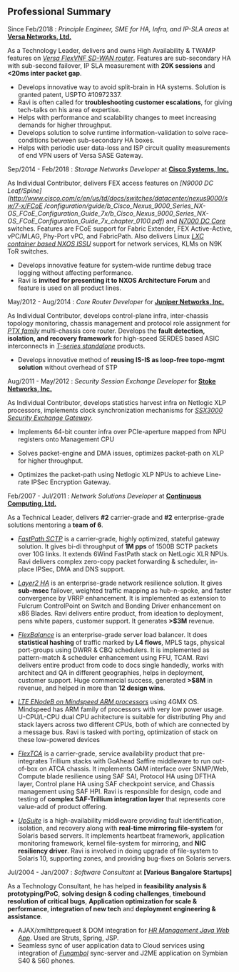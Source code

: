 
Professional Summary
--------------------

Since Feb/2018
:   *Principle Engineer, SME for HA, Infra, and IP-SLA areas* at **[Versa Networks, Ltd.](https://www.versa-networks.com/)**

As a Technology Leader, delivers and owns High Availability & TWAMP features on *[Versa FlexVNF SD-WAN router](https://www.versa-networks.com/products/versa-flexvnf/)*.
Features are sub-secondary HA with sub-second failover, IP SLA measurement with **20K sessions** and **<20ms inter packet gap**.

- Develops innovative way to avoid split-brain in HA systems. Solution is granted patent, USPTO #10972337.
- Ravi is often called for **troubleshooting customer escalations**, for giving tech-talks on his area of expertise.
- Helps with performance and scalability changes to meet increasing demands for higher throughput.
- Develops solution to solve runtime information-validation to solve race-conditions between sub-secondary HA boxes.
- Helps with periodic user data-loss and ISP circuit quality measurements of end VPN users of Versa SASE Gateway.

Sep/2014 - Feb/2018
:   *Storage Networks Developer* at **[Cisco Systems, Inc.](http://www.cisco.com/)**

As Individual Contributor, delivers FEX access features on *[N9000 DC Leaf/Spine](http://www.cisco.com/c/en/us/td/docs/switches/datacenter/nexus9000/sw/7-x/FCoE
/configuration/guide/b_Cisco_Nexus_9000_Series_NX-OS_FCoE_Configuration_Guide_7x/b_Cisco_Nexus_9000_Series_NX-OS_FCoE_Configuration_Guide_7x_chapter_0100.pdf)*
and *[N7000 DC Core](http://www.cisco.com/c/en/us/td/docs/switches/datacenter/nexus7000/sw/fcoe/config/cisco_nexus7000_fcoe_config_guide/fcoe_over_fex.pdf)*
switches. Features are FCoE support for Fabric Extender, FEX Active-Active, vPC/MLAG, Phy-Port vPC, and FabricPath. Also delivers Linux *[LXC container based
 NXOS ISSU](https://blogs.cisco.com/datacenter/data-center-high-availability-redefined)* support for network services, KLMs on N9K ToR switches.

- Develops innovative feature for system-wide runtime debug trace logging without affecting performance.
- Ravi is **invited for presenting it to NXOS Architecture Forum** and feature is used on all product lines.

May/2012 - Aug/2014
:   *Core Router Developer* for **[Juniper Networks, Inc.](http://www.juniper.net/)**

As Individual Contributor, develops control-plane infra, inter-chassis topology monitoring, chassis management and protocol role assignment for *[PTX
family](https://www.juniper.net/uk/en/products-services/routing/ptx-series/)* multi-chassis core router. Develops the **fault detection, isolation, and recovery
framework** for high-speed SERDES based ASIC interconnects in *[T-series standalone](http://www.juniper.net/uk/en/products-services/routing/t4000/)* products.

- Develops innovative method of **reusing IS-IS as loop-free topo-mgmt solution** without overhead of STP

Aug/2011 - May/2012
:   *Security Session Exchange Developer* for **[Stoke Networks, Inc.](http://www.stoke.com/)**

As Individual Contributor, develops statistics harvest infra on Netlogic XLP processors, implements clock synchronization mechanisms for *[SSX3000 Security
 Exchange Gateway](https://www.lightreading.com/stoke-updates-gateway/d/d-id/666148)*.

- Implements 64-bit counter infra over PCIe-aperture mapped from NPU registers onto Management CPU
- Solves packet-engine and DMA issues, optimizes packet-path on XLP for higher throughput.

- Optimizes the packet-path using Netlogic XLP NPUs to achieve Line-rate IPSec Encryption Gateway.

Feb/2007 - Jul/2011
:   *Network Solutions Developer* at **[Continuous Computing, Ltd.](http://www.ccpu.com/)**

As a Technical Leader, delivers **\#2** carrier-grade and **\#2** enterprise-grade solutions mentoring a **team of 6**.

- *[FastPath SCTP](http://www.radisys.com/2010/continuous-computing-optimizes-trillium-sctp-fast-path-to-achieve-unprecedented-10x-performance-improvement/)*
is a carrier-grade, highly optimized, stateful gateway solution. It gives bi-di throughput of **1M pps** of 1500B
SCTP packets over 10G links. It extends 6Wind FastPath stack on NetLogic XLR NPUs. Ravi delivers complex zero-copy
packet forwarding & scheduler, in-place IPSec, DMA and DNS support.

- *[Layer2 HA](http://www.radisys.com/2010/allot-communications-selects-continuous-computing-to-deliver-better-traffic-management-for-network-operators/)*
is an enterprise-grade network resilience solution. It gives **sub-msec** failover, weighted traffic mapping as
hub-n-spoke, and faster convergence by VRRP enhancement. It is implemented as extension to Fulcrum ControlPoint
on Switch and Bonding Driver enhancement on x86 Blades. Ravi delivers entire product, from ideation to deployment,
pens white papers, customer support. It generates **>$3M** revenue.

- *[FlexBalance](http://picmg.opensystemsmedia.com/articles/atca-load-balancing-40-gbps/)* is an enterprise-grade
server load balancer. It does **statistical hashing** of traffic marked by **L4 flows**, MPLS tags, physical port-groups
using DWRR & CBQ schedulers. It is implemented as pattern-match & scheduler enhancement using FFU, TCAM. Ravi delivers
entire product from code to docs single handedly, works with architect and QA in different geographies, helps in
deployment, customer support. Huge commercial success, generated **>$8M** in revenue, and helped in more than **12 design wins**.

- *[LTE ENodeB on Mindspeed ARM processors](http://www.businesswire.com/news/home/20120611005536/en/Mindspeed-Announces-High-Performance-Multi-Core-ARM-Cortex-A-CPU-Based)*
using 4GMX OS. Mindspeed has ARM family of processors with very low power usage. U-CPU/L-CPU dual CPU achitecture is suitable for distributing Phy and stack
layers across two different CPUs, both of which are connected by a message bus. Ravi is tasked with porting, optimization of stack on these low-powered devices

- *[FlexTCA](http://www.businesswire.com/news/home/20090901005489/en/Continuous-Computing-Launches-FlexTCA-3.0-Enhanced-DPI)* is a carrier-grade, service
  availability product that pre-integrates Trillium stacks with GoAhead Saffire middleware to run out-of-box on ATCA chassis. It implements OAM interface over
  SNMP/Web, Compute blade resilience using SAF SAI, Protocol HA using DFTHA layer, Control plane HA using SAF checkpoint service, and Chassis management using
  SAF HPI. Ravi is responsible for design, code and testing of **complex SAF-Trillium integration layer** that represents core value-add of product offering.

- *[UpSuite](http://go.ccpu.com/upSuite)* is a high-availability middleware providing fault identification, isolation, and recovery along with **real-time
  mirroring file-system** for Solaris based servers. It implements heartbeat framework, application monitoring framework, kernel file-system for mirroring, and
  **NIC resiliency driver**. Ravi is involved in doing upgrade of file-system to Solaris 10, supporting zones, and providing bug-fixes on Solaris servers.

Jul/2004 - Jan/2007
:   *Software Consultant* at **[Various Bangalore Startups]**

As a Technology Consultant, he has helped in **feasibility analysis & prototyping/PoC**, **solving design & coding challenges**, **timebound resolution of
 critical bugs**, **Application optimization for scale & performance**, **integration of new tech** and **deployment engineering & assistance**.

- AJAX/xmlhttprequest & DOM integration for *[HR Management Java Web App](http://www.talentplus.com/)*. Used are Struts, Spring, JSP.
- Seamless sync of user application data to Cloud services using integration of *[Funambol](https://sourceforge.net/projects/funambol/)* sync-server and J2ME
application on Symbian S40 & S60 phones.

